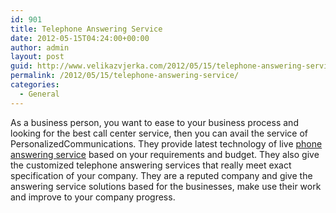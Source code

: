 ```yaml
---
id: 901
title: Telephone Answering Service
date: 2012-05-15T04:24:00+00:00
author: admin
layout: post
guid: http://www.velikazvjerka.com/2012/05/15/telephone-answering-service/
permalink: /2012/05/15/telephone-answering-service/
categories:
  - General
---
```

As a business person, you want to ease to your business process and looking for the best call center service, then you can avail the service of PersonalizedCommunications. They provide latest technology of live [phone answering service](http://www.answeringserviceagency.com/) based on your requirements and budget. They also give the customized telephone answering services that really meet exact specification of your company. They are a reputed company and give the answering service solutions based for the businesses, make use their work and improve to your company progress.